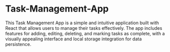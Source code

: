 # Task-Management-App
This Task Management App is a simple and intuitive application built with React that allows users to manage their tasks effectively. The app includes features for adding, editing, deleting, and marking tasks as complete, with a visually appealing interface and local storage integration for data persistence. 
